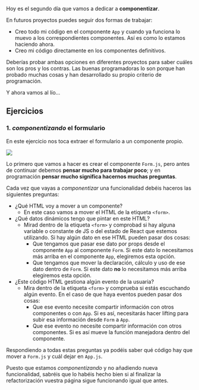 Hoy es el segundo día que vamos a dedicar a **componentizar**.

En futuros proyectos puedes seguir dos formas de trabajar:

- Creo todo mi código en el componente `App` y cuando ya funciona lo muevo a los correspondientes componentes. Así es como lo estamos haciendo ahora.
- Creo mi código directamente en los componentes definitivos.

Deberías probar ambas opciones en diferentes proyectos para saber cuáles son los pros y los contras. Las buenas programadoras lo son porque han probado muchas cosas y han desarrollado su propio criterio de programación.

Y ahora vamos al lío...

## Ejercicios

### 1. _componentizando_ el formulario

En este ejercicio nos toca extraer el formulario a un componente propio.

![](./assets/images/react_ejercicio_ahorcado_detalle_5.png)

Lo primero que vamos a hacer es crear el componente `Form.js`, pero antes de continuar debemos **pensar mucho para trabajar poco**; y en programación **pensar mucho significa hacernos muchas preguntas**.

Cada vez que vayas a _componentizar_ una funcionalidad debéis haceros las siguientes preguntas:

- ¿Qué HTML voy a mover a un componente?
  - En este caso vamos a mover el HTML de la etiqueta `<form>`.
- ¿Qué datos dinámicos tengo que pintar en este HTML?
  - Mirad dentro de la etiqueta `<form>` y comprobad si hay alguna variable o constante de JS o del estado de React que estemos utilizando. Si hay algún dato en ese HTML pueden pasar dos cosas:
    - Que tengamos que pasar ese dato por props desde el componente `App` al componente `Form`. Si este dato lo necesitamos más arriba en el componente `App`, elegiremos esta opción.
    - Que tengamos que mover la declaración, cálculo y uso de ese dato dentro de `Form`. Si este dato **no** lo necesitamos más arriba elegiremos esta opción.
- ¿Este código HTML gestiona algún evento de la usuaria?
  - Mira dentro de la etiqueta `<form>` y comprueba si estás escuchando algún evento. En el caso de que haya eventos pueden pasar dos cosas:
    - Que ese evento necesite compartir información con otros componentes o con `App`. Si es así, necesitarás hacer lifting para subir esa información desde `Form` a `App`.
    - Que ese evento no necesite compartir información con otros componentes. Si es así mueve la función manejadora dentro del componente.

Respondiendo a todas estas preguntas ya podéis saber qué código hay que mover a `Form.js` y cuál dejar en `App.js`.

Puesto que estamos _componentizando_ y no añadiendo nueva funcionalidad, sabréis que lo habéis hecho bien si al finalizar la refactorización vuestra página sigue funcionando igual que antes.


